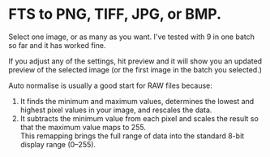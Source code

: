 # FTS to PNG, TIFF, JPG, or BMP.  

Select one image, or as many as you want. I've tested with 9 in one batch so far and it has worked fine.  
  
If you adjust any of the settings, hit preview and it will show you an updated preview of the selected image (or the first image in the batch you selected.)  
  
Auto normalise is usually a good start for RAW files because:  
1) It finds the minimum and maximum values, determines the lowest and highest pixel values in your image, and rescales the data.  
2) It subtracts the minimum value from each pixel and scales the result so that the maximum value maps to 255.  
This remapping brings the full range of data into the standard 8-bit display range (0–255).  
